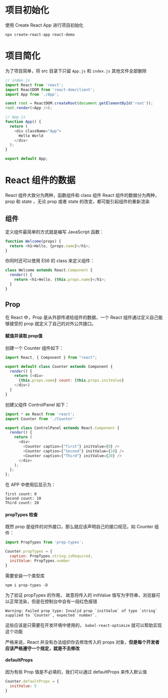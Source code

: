 # 项目初始化
使用 Create React App 进行项目初始化
```shell
npx create-react-app react-demo
```
# 项目简化
为了项目简单，将 src 目录下只留 `App.js` 和 `index.js` 其他文件全部删除
```javascript
// index.js
import React from 'react';
import ReactDOM from 'react-dom/client';
import App from './App';

const root = ReactDOM.createRoot(document.getElementById('root'));
root.render(<App />);
```

```javascript
// App.js
function App() {
  return (
    <div className="App">
      Hello World
    </div>
  );
}

export default App;
```

# React 组件的数据
React 组件大致分为两种，函数组件和 class 组件
React 组件的数据分为两种，prop 和 state ，无论 prop 或者 state 的改变，都可能引起组件的重新渲染
## 组件
定义组件最简单的方式就是编写 JavaScript 函数：
```javascript
function Welcome(props) {
  return <h1>Hello, {props.name}</h1>;
}
```
你同时还可以使用 ES6 的 class 来定义组件：
```javascript
class Welcome extends React.Component {
  render() {
    return <h1>Hello, {this.props.name}</h1>;
  }
}
```
## Prop
在 React 中，Prop 是从外部传递给组件的数据，一个 React 组件通过定义自己能够接受的 prop 就定义了自己的对外公共接口。
#### 赋值并读取 prop值
创建一个 Counter 组件如下：
```javascript
import React, { Component } from "react";

export default class Counter extends Component {
  render() {
    return (<div>
      {this.props.name} count: {this.props.initValue}
    </div>)
  }
}
```
创建父组件 ControlPanel 如下：
```javascript
import * as React from 'react';
import Counter from './Counter'

export class ControlPanel extends React.Component {
  render() {
    return (
      <div>
        <Counter caption={"first"} initValue={0} />
        <Counter caption={"Second"} initValue={10} />
        <Counter caption={"Third"} initValue={20} />
      </div>
    );
  };
};
```
在 APP 中使用后显示为：
```text
first count: 0
Second count: 10
Third count: 20
```
#### propTypes 检查
既然 prop 是组件的对外接口，那么就应该声明自己的接口规范，如 Counter 组件：
```javascript
import PropTypes from 'prop-types';

Counter.propTypes = {
  caption: PropTypes.string.isRequired,
  initValue: PropTypes.number
}
```
需要安装一个类型库
```shell
npm i prop-types -D
```
为了验证 propTypes 的作用， 故意将传入的 initValue 值写为字符串，浏览器可以正常渲染，但是在控制台中会有一段红色报错
```text
Warning: Failed prop type: Invalid prop `initValue` of type `string` supplied to `Counter`, expected `number`.
```
这些应该是只需要在开发环境中使用的， `babel-react-optimize` 就可以帮助实现这个功能

严格来说，React 并没有办法组织你去修改传入的 props 对象，**但是每个开发者应该严格遵守一个规定，就是不去修改**
#### defaultProps
因为有些 Prop 值是不必填的，我们可以通过 defaultProps 来传入默认值
```javascript
Counter.defaultProps = {
  initValue: 5
}
```
